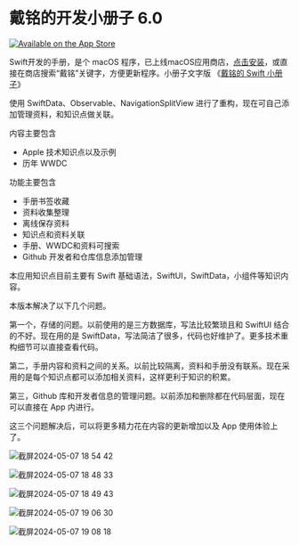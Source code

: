 # 戴铭的开发小册子 6.0
[![Available on the App Store](https://ming1016.github.io/qdimg/badge-download-on-the-mac-app-store.svg)](https://apps.apple.com/cn/app/id1609702529)

Swift开发的手册，是个 macOS 程序，已上线macOS应用商店，[点击安装](https://apps.apple.com/cn/app/%E6%88%B4%E9%93%AD%E7%9A%84%E5%BC%80%E5%8F%91%E5%B0%8F%E5%86%8C%E5%AD%90/id1609702529?mt=12)，或直接在商店搜索“戴铭”关键字，方便更新程序。小册子文字版 《[戴铭的 Swift 小册子](https://ming1016.github.io/2021/11/23/daiming-swift-pamphlet/)》

使用 SwiftData、Observable、NavigationSplitView 进行了重构，现在可自己添加管理资料，和知识点做关联。

内容主要包含

- Apple 技术知识点以及示例
- 历年 WWDC

功能主要包含

- 手册书签收藏
- 资料收集整理
- 离线保存资料
- 知识点和资料关联
- 手册、WWDC和资料可搜索
- Github 开发者和仓库信息添加管理

本应用知识点目前主要有 Swift 基础语法，SwiftUI，SwiftData，小组件等知识内容。

本版本解决了以下几个问题。

第一个，存储的问题。以前使用的是三方数据库，写法比较繁琐且和 SwiftUI 结合的不好。现在用的是 SwiftData，写法简洁了很多，代码也好维护了。更多技术重构细节可以直接查看代码。

第二，手册内容和资料之间的关系。以前比较隔离，资料和手册没有联系。现在采用的是每个知识点都可以添加相关资料，这样更利于知识的积累。

第三，Github 库和开发者信息的管理问题。以前添加和删除都在代码层面，现在可以直接在 App 内进行。

这三个问题解决后，可以将更多精力花在内容的更新增加以及 App 使用体验上了。

![截屏2024-05-07 18 54 42](https://github.com/ming1016/SwiftPamphletApp/assets/251980/9514574b-0f20-4ff5-848c-9b5130f03b81)

![截屏2024-05-07 18 48 33](https://github.com/ming1016/SwiftPamphletApp/assets/251980/f748a32d-7f4d-4327-a4b5-97a65ca754ec)

![截屏2024-05-07 18 49 43](https://github.com/ming1016/SwiftPamphletApp/assets/251980/bb147ab7-5cbc-4263-a023-b924054a0f4b)

![截屏2024-05-07 19 06 30](https://github.com/ming1016/SwiftPamphletApp/assets/251980/f590cbe5-8a94-41e3-8260-6492e3acf46e)

![截屏2024-05-07 19 08 18](https://github.com/ming1016/SwiftPamphletApp/assets/251980/89b34786-44b1-4fcd-bdf6-8ad92ea80d4e)


